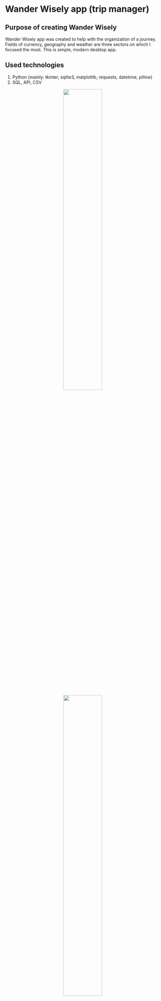 # Wander Wisely app (trip manager)
## Purpose of creating Wander Wisely
Wander Wisely app was created to help with the organization of a journey. Fields of currency, geography and weather are three sectors on which I focused the most. This is simple, modern desktop app.

## Used technologies
1. Python (mainly: tkinter, sqlite3, matplotlib, requests, datetime, pillow)
2. SQL, API, CSV
<p align = 'center'>
    <img src = 'https://github.com/poolinaaa/trip-manager-repo/assets/125304122/e2740ec6-9e7f-402d-81f7-0e688e128163' width = 50% height = 50%>
</p>
<p align = 'center'>
    <img src = 'https://poolinaaa-images.githubusercontent.com/trip-manager-repo/assets/125304122/e2740ec6-9e7f-402d-81f7-0e688e128163' width = 50% height = 50%>
</p>
https://user-images.githubusercontent.com/.
## API Key Configuration

To use certain features of this application, an API keys are required. 

Go to the <a href='https://apilayer.com/marketplace/fixer-api?_gl=1*15f9c1p*_ga*MTE5OTkwMzQ3MC4xNjk1Mzg1NTQy*_ga_HGV43FGGVM*MTY5NTM4NTU0My4xLjEuMTY5NTM4NTU2NS4zOC4wLjA.#pricing'> Fixer API </a> and  <a href='https://www.geoapify.com/pricing'> Geoapify </a> - log in to your existing account or register a new account if you don't have one (there are free plans avialable).

Below are the modules where you should provide the API keys:

#### Fixer 

1. frame1 Module:
<p align = 'center'>
    <img src = "https://github.com/poolinaaa/trip-manager-repo/assets/125304122/014f06e4-448e-458e-8d34-a82eb4c56277" width = 50% height = 50%>
</p>

2. frame2 Module:
   <p align = 'center'>
    <img src = "https://github.com/poolinaaa/trip-manager-repo/assets/125304122/aba708af-469c-47f4-9a15-b845a13573a7" width = 50% height = 50%>
</p>

3. funcPlots Module:
   <p align = 'center'>
    <img src = "https://github.com/poolinaaa/trip-manager-repo/assets/125304122/050abaab-8e20-49cc-9778-aeb9b4ddecf5" width = 50% height = 50%>
</p>

#### Geoapify

4. geoFunc Module:
   <p align = 'center'>
    <img src = "https://github.com/poolinaaa/trip-manager-repo/assets/125304122/296b311f-b9c8-47e6-afa6-12c886a9232e" width = 50% height = 50%>
</p>



### Main menu (frame 1)

The main frame of the Wander Wisely application serves as the central hub for users to plan their travel adventures. It provides essential features for inputting travel destination information, selecting the primary currency, and accessing various travel-related analyses. 
<p align = 'center'>
    <img src = "https://github.com/poolinaaa/trip-manager-repo/assets/125304122/21de5d3a-7f62-4131-927f-c47c5745cc28" width = 50% height = 50%>
</p>

#### Components
1. Destination and Primary Currency Input

Upon launching the Wander Wisely app, users are greeted with a section to input their desired travel destination (country) and their everyday primary currency. The application is protected against case errors.
<p align = 'center'>
    <img src = "https://github.com/poolinaaa/trip-manager-repo/assets/125304122/c67cb216-251f-4c18-8b9b-d1f35cc097e0" width = 50% height = 50%>
</p>

2. Travel Analysis Options

After entering the destination and primary currency, users are presented with a range of options to analyze and plan their trip effectively. These options include:

- Currency Analysis: Users can select this option to get insights into the currency exchange rates and conversion tools for their primary currency in the chosen destination. It provides real-time currency exchange rate information based on user input (displayed on the of the section).
<p align = 'center'>
    <img src = 'https://github.com/poolinaaa/trip-manager-repo/assets/125304122/d8663838-fb11-4610-9cb5-6aa3d41d2c70' width = 30% height = 30%>
</p>

- Geographical Information: This option allows users to explore the geographical location of their chosen destination. Users can access information about popular landmarks and attractions in their selected destination.

- Weather Forecast: This feature provides users with up-to-date weather information for their chosen travel destination, helping them prepare for varying weather conditions during their trip. Also it provides a weather from year before departure date.

3. Navigation Buttons

To access each of the travel analysis options mentioned above, users can simply click on the corresponding button. These buttons provide an intuitive and user-friendly way to explore different aspects of their trip.

The application uses a mechanism to determine whether to display fake buttons or real buttons. Fake buttons are initially shown and are replaced with real buttons after valid user input is received. State of buttons couldn't been used because customtkinker buttons don't handle this function (usage of state causes bugs).
    
4. Exit Button

Located at the bottom of the main frame, there is an exit button that allows users to gracefully exit the Wander Wisely app when they have finished planning or using its features.

#### Error Handling

The application includes error handling to notify users of incorrect inputs or data retrieval issues.
Error messages are displayed as labels and automatically disappear after a set time.
<p align = 'center'>
    <img src = 'https://github.com/poolinaaa/trip-manager-repo/assets/125304122/5dad989c-3049-49d2-8ab4-03e13f85e81e' width = 50% height = 50%>
</p>


### Currency section (frame 2)
This section of the travel assistant application allows users to analyze changes in a selected currency. Users can choose a date range for currency analysis. After confirming the dates, users can select which type of chart they want to display.

<p align = 'center'>
    <img src = "https://github.com/poolinaaa/trip-manager-repo/assets/125304122/7f687c33-7f9e-4e44-8348-fa233b03b2fc" width = 50% height = 50%>
</p>

Usage Instructions:

1. Enter Date Range:
    Start by entering the desired start and end dates for the currency analysis in the "Enter the start date" and "Enter the end date" fields.
    Dates should be entered in the "YYYY-MM-DD" format.

2. Confirm Time Span:
    Click the "CONFIRM TIME SPAN" button to confirm the selected date range.

3. Choose Chart:
    After confirming the date range, you can choose from the following charts to display:
       - Comparison to the Current Rate: Shows a comparison of the selected currency's rate to the current rate.
       - Rate Compared to EUR, USD, PLN, CNY: Displays the selected currency's rate compared to EUR, USD, PLN, and CNY.
       - Currency Rate for the Last 30 Days: Shows the currency rate for the last 30 days.

#### Plot 1
<p align = 'center'>
    <img src = "https://github.com/poolinaaa/trip-manager-repo/assets/125304122/4972e5d5-3cde-48fa-8c62-6ddd8417eb3a" width = 50% height = 50%>
</p>

#### Plot 2
<p align = 'center'>
    <img src = "https://github.com/poolinaaa/trip-manager-repo/assets/125304122/a54cc0b7-c7bc-4322-bb5c-802e188d6773" width = 50% height = 50%>
</p>

#### Plot 3
<p align = 'center'>
    <img src = "https://github.com/poolinaaa/trip-manager-repo/assets/125304122/4f0cc856-a5f9-4996-8244-4c5d23192237" width = 50% height = 50%>
</p>

#### Error Handling
If the user enters a date in the wrong format, a message will prompt them to correct it.

<p align = 'center'>
    <img src = 'https://github.com/poolinaaa/trip-manager-repo/assets/125304122/0b1f31b7-ecbf-49fb-bbe8-77d5c6691d2a' width = 50% height = 50%>
</p>

### Geographical section (frame 3)
In the geographical part of the Wander Wisely, users can explore geographical facts related to their destination country. Users will have the opportunity to discover information about their departure country, calculate the distance between their departure and destination countries, and explore nearby attractions.

Upon opening the Geographic Exploration section, in the bottom left corner of the application window, you will find the following information:
- Capital of the Destination Country: The capital city of the selected destination country.
- Five Largest Cities: The names of the five largest cities in the destination country, along with their respective populations.
    
This geographic information provides users with a quick overview of key details about their destination country, including its capital and major cities.

<p align = 'center'>
    <img src = 'https://github.com/poolinaaa/trip-manager-repo/assets/125304122/97cd6f90-71c9-4e50-b8d2-f2f8e0b425ea' width = 50% height = 50%>
</p>

Usage Instructions:
1. Enter Departure Country:
    Start by entering your departure country in the "What is your departure country?" field.
    Ensure that you enter the full name of the country.

2. Select Distance Unit:
    Choose the unit in which the distance between your departure and destination countries will be displayed. You can choose between kilometers and miles.

3. Confirm Choices:
    Click the "CONFIRM COUNTRY" button to confirm your departure country and distance unit selection.

4. Explore Geographic Facts:
    Once confirmed, the application will display information about the distance between your departure country and the selected destination country.
    You'll also get a list of nearby attractions in the destination country's capital, with the option to open them in a web browser and save choices in the database.

<p align = 'center'>
    <img src = 'https://github.com/poolinaaa/trip-manager-repo/assets/125304122/2c28dd22-ac72-438d-9b3b-0bd5638dc28e' width = 50% height = 50%>
</p>

<p align = 'center'>
    <img src = 'https://github.com/poolinaaa/trip-manager-repo/assets/125304122/091972df-0ff5-4c33-b06f-31d80acad5ae' width = 50% height = 50%>
</p>

#### Error Handling
If you enter an invalid country name when specifying your departure country, the application will display an error message.

<p align = 'center'>
    <img src = 'https://github.com/poolinaaa/trip-manager-repo/assets/125304122/5810a32d-7688-4611-9ba8-95c2cfa0e285' width = 50% height = 50%>
</p>

### Weather section (frame 4)
In this section of the travel assistant application, users can check the weather forecast for their destination country. The Weather Forecast section provides users with the capability to view both historical weather data from a year ago and a weather forecast for the upcoming week.

<p align = 'center'>
    <img src = 'https://github.com/poolinaaa/trip-manager-repo/assets/125304122/dcfab838-28dc-49e6-bdd4-b7bd5ff882f6' width = 50% height = 50%>
</p>

Usage Instructions:

1. Select Date of Departure:
    Use the calendar widget to select the date of your departure.
    Click on the date you want to choose, and it will be displayed as the selected departure date.

2. Submit Date:
    After selecting the date of departure, click the "SUBMIT DATE" button to proceed.

3. View Weather Data:
    Once the date of departure is confirmed, the application will display options to view weather-related information.
    Users can choose between two options:
    - Year Ago:
      This option allows you to view historical weather data from exactly one year ago on the selected date. It provides insights into what the weather was like on the same day in the past.
    - Next Week:
      This option provides a weather forecast for the upcoming week in your destination country.

<p align = 'center'>
    <img src = 'https://github.com/poolinaaa/trip-manager-repo/assets/125304122/62a593b2-9876-432c-b597-bcae16cab234' width = 50% height = 50%>
</p>

#### Plot 1
<p align = 'center'>
    <img src = 'https://github.com/poolinaaa/trip-manager-repo/assets/125304122/a0989b09-e69b-4811-bec2-9e62f386ff8d' width = 50% height = 50%>
</p>

#### Plot 2
<p align = 'center'>
    <img src = 'https://github.com/poolinaaa/trip-manager-repo/assets/125304122/3e0e0886-9585-4786-8082-22f9ff5e27d5' width = 50% height = 50%>
</p>







